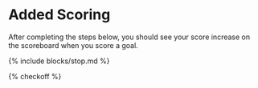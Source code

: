 # Added Scoring

After completing the steps below, you should see your score increase on the scoreboard when you score a goal.

{% include blocks/stop.md %}

{% checkoff %}
